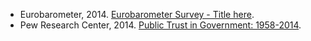 * Eurobarometer, 2014. [Eurobarometer Survey - Title here](http://ec.europa.eu/public_opinion/archives/eb/eb81/eb81_first_en.pdf).
* Pew Research Center, 2014. [Public Trust in Government: 1958-2014](http://www.people-press.org/2014/11/13/public-trust-in-government/).
